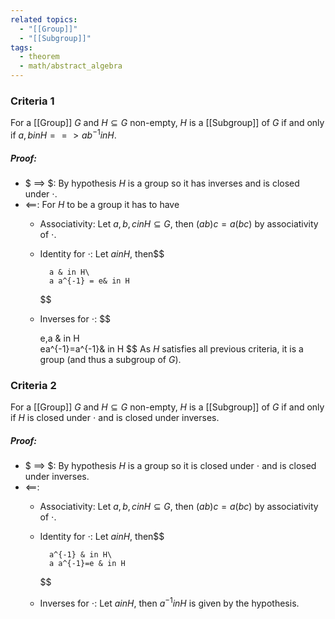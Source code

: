 ```yaml
---
related topics:
  - "[[Group]]"
  - "[[Subgroup]]"
tags:
  - theorem
  - math/abstract_algebra
---
```

### Criteria 1
For a [[Group]] $G$ and $H\subseteq G$ non-empty, $H$ is a [[Subgroup]] of $G$ if and only if $a,b in H ==> ab^{-1} in H$.
##### Proof:
- $ ==> $:
	By hypothesis $H$ is a group so it has inverses and is closed under $\cdot$.
- $\impliedby$:
	For $H$ to be a group it has to have
	- Associativity:
		Let $a,b,c in H\subseteq G$, then $(ab)c=a(bc)$ by associativity of $\cdot$.
	- Identity for $\cdot$: 
		Let $a in H$, then$$
		
			a & in H\
			a a^{-1} = e& in H
		$$
	- Inverses for $\cdot$: $$
	
		e,a & in H\
		ea^{-1}=a^{-1}& in H
	$$
	As $H$ satisfies all previous criteria, it is a group (and thus a subgroup of $G$).
	
### Criteria 2
For a [[Group]] $G$ and $H\subseteq G$ non-empty, $H$ is a [[Subgroup]] of $G$ if and only if $H$ is closed under $\cdot$ and is closed under inverses.
##### Proof:
- $ ==> $:
	By hypothesis $H$ is a group so it is closed under $\cdot$ and is closed under inverses.
- $\impliedby$:
	- Associativity:
		Let $a,b,c in H\subseteq G$, then $(ab)c=a(bc)$ by associativity of $\cdot$.
	- Identity for $\cdot$:
		Let $a in H$, then$$
		
			a^{-1} & in H\
			a a^{-1}=e & in H
		$$
	- Inverses for $\cdot$:
		Let $a in H$, then $a^{-1} in H$ is given by the hypothesis.